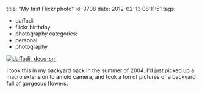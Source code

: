 title: "My first Flickr photo"
id: 3708
date: 2012-02-13 08:11:51
tags: 
- daffodil
- flickr birthday
- photography
categories: 
- personal
- photography

[![daffodil_deco-sm](http://farm1.staticflickr.com/2/1989450_e71aa02476.jpg)](http://www.flickr.com/photos/selenamarie/1989450/ "daffodil_deco-sm by selena marie, on Flickr")

I took this in my backyard back in the summer of 2004\. I'd just picked up a macro extension to an old camera, and took a ton of pictures of a backyard full of gorgeous flowers.
